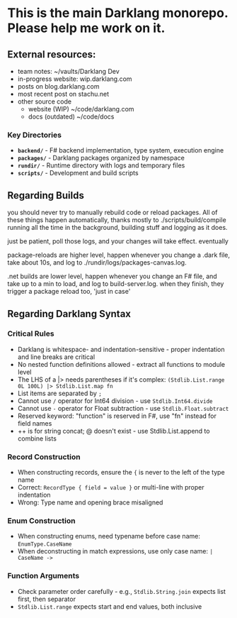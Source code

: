 # This is the main Darklang monorepo. Please help me work on it.

## External resources:
- team notes: ~/vaults/Darklang Dev
- in-progress website: wip.darklang.com
- posts on blog.darklang.com
- most recent post on stachu.net
- other source code
  - website (WIP) ~/code/darklang.com
  - docs (outdated) ~/code/docs

### Key Directories

- **`backend/`** - F# backend implementation, type system, execution engine
- **`packages/`** - Darklang packages organized by namespace
- **`rundir/`** - Runtime directory with logs and temporary files
- **`scripts/`** - Development and build scripts

## Regarding Builds
you should never try to manually rebuild code or reload packages.
All of these things happen automatically, thanks mostly to ./scripts/build/compile running all the time in the background, building stuff and logging as it does.

just be patient, poll those logs, and your changes will take effect. eventually

package-reloads are higher level, happen whenever you change a .dark file, take about 10s, and log to ./rundir/logs/packages-canvas.log.

.net builds are lower level, happen whenever you change an F# file, and take up to a min to load, and log to build-server.log. when they finish, they trigger a package reload too, 'just in case'

## Regarding Darklang Syntax

### Critical Rules
- Darklang is whitespace- and indentation-sensitive - proper indentation and line breaks are critical
- No nested function definitions allowed - extract all functions to module level
- The LHS of a |> needs parentheses if it's complex: `(Stdlib.List.range 0L 100L) |> Stdlib.List.map fn`
- List items are separated by `;`
- Cannot use `/` operator for Int64 division - use `Stdlib.Int64.divide`
- Cannot use `-` operator for Float subtraction - use `Stdlib.Float.subtract`
- Reserved keyword: "function" is reserved in F#, use "fn" instead for field names
- ++ is for string concat; @ doesn't exist - use Stdlib.List.append to combine lists

### Record Construction
- When constructing records, ensure the `{` is never to the left of the type name
- Correct: `RecordType { field = value }` or multi-line with proper indentation
- Wrong: Type name and opening brace misaligned

### Enum Construction
- When constructing enums, need typename before case name: `EnumType.CaseName`
- When deconstructing in match expressions, use only case name: `| CaseName ->`

### Function Arguments
- Check parameter order carefully - e.g., `Stdlib.String.join` expects list first, then separator
- `Stdlib.List.range` expects start and end values, both inclusive


